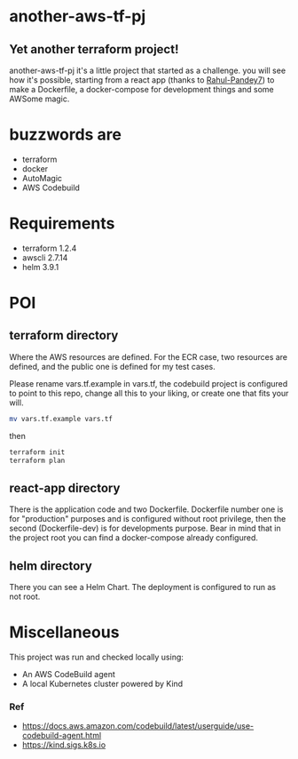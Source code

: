 # another-aws-tf-pj
## Yet another terraform project!

another-aws-tf-pj it's a little project that started as a challenge. 
you will see how it's possible, starting from a react app (thanks to [Rahul-Pandey7](https://github.com/Rahul-Pandey7/react-image-compressor)) to make a Dockerfile, a docker-compose for development things and some AWSome magic.

# buzzwords are
- terraform
- docker
- AutoMagic
- AWS Codebuild

# Requirements
- terraform 1.2.4
- awscli 2.7.14
- helm 3.9.1

# POI
## terraform directory
Where the AWS resources are defined. For the ECR case, two resources are defined, and the public one is defined for my test cases. 

Please rename vars.tf.example in vars.tf, the codebuild project is configured to point to this repo, change all this to your liking, or create one that fits your will. 

```sh
mv vars.tf.example vars.tf
```
then 
```sh
terraform init
terraform plan
```
## react-app directory
There is the application code and two Dockerfile.
Dockerfile number one is for "production" purposes and is configured without root privilege, then the second (Dockerfile-dev) is for developments purpose. Bear in mind that in the project root you can find a docker-compose already configured.

## helm directory 
There you can see a Helm Chart. The deployment is configured to run as not root.

# Miscellaneous
This project  was run and checked locally using:
- An AWS CodeBuild agent 
- A local Kubernetes cluster powered by Kind 

### Ref 
- https://docs.aws.amazon.com/codebuild/latest/userguide/use-codebuild-agent.html
- https://kind.sigs.k8s.io
